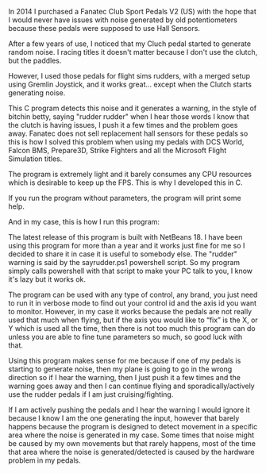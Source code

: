In 2014 I purchased a Fanatec Club Sport Pedals V2 (US) with the hope that I would never have issues with noise generated by old potentiometers because these pedals were supposed to use Hall Sensors.

After a few years of use, I noticed that my Cluch pedal started to generate random noise.  I racing titles it doesn't matter because I don't use the clutch, but the paddles.

However, I used those pedals for flight sims rudders, with a merged setup using Gremlin Joystick, and it works great... except when the Clutch starts generating noise.

This C program detects this noise and it generates a warning, in the style of bitchin betty, saying "rudder rudder" when I hear those words I know that the clutch is having issues, I push it a few times and the problem goes away.
Fanatec does not sell replacement hall sensors for these pedals so this is how I solved this problem when using my pedals with DCS World, Falcon BMS, Prepare3D,  Strike Fighters and all the Microsoft Flight Simulation titles.

The program is extremely light and it barely consumes any CPU resources which is desirable to keep up the FPS.  This is why I developed this in C.

If you run the program without parameters, the program will print some help.

And in my case, this is how I run this program:

The latest release of this program is built with NetBeans 18.  I have been using this program for more than a year and it works just fine for me so I decided to share it in case it is useful to somebody else.  The "rudder" warning is said by the sayrudder.ps1 powershell script.  So my program simply calls powershell with that script to make your PC talk to you, I know it's lazy but it works ok.

The program can be used with any type of control, any brand, you just need to run it in verbose mode to find out your control id and the axis id you want to monitor.   However, in my case it works because the pedals are not really used that much when flying, but if the axis you would like to “fix” is the X, or Y which is used all the time, then there is not too much this program can do unless you are able to fine tune parameters so much, so good luck with that.

Using this program makes sense for me because if one of my pedals is starting to generate noise, then my plane is going to go in the wrong direction so if I hear the warning, then I just push it a few times and the warning goes away and then I can continue flying and sporadically/actively use the rudder pedals if I am just cruising/fighting.  

If I am actively pushing the pedals and I hear the warning I would ignore it because I know I am the one generating the input, however that barely happens because the program is designed to detect movement in a specific area where the noise is generated in my case.   Some times that noise might be caused by my own movements but that rarely happens, most of the time that area where the noise is generated/detected is caused by the hardware problem in my pedals.




